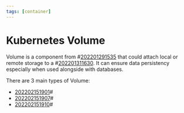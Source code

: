 ```yaml
---
tags: [container]
---
```


# Kubernetes Volume

Volume is a component from #[202201291535](202201291535.md) that could attach local or remote
storage to a #[202201311630](202201311630.md). It can ensure data persistency especially when used alongside with databases.

There are 3 main types of Volume:
- [202202151901](202202151901.md)#
- [202202151907](202202151907.md)#
- [202202151910](202202151910.md)#
